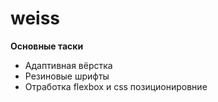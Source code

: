 # weiss
**Основные таски**
* Адаптивная вёрстка
* Резиновые шрифты 
* Отработка flexbox и css позиционировние 
